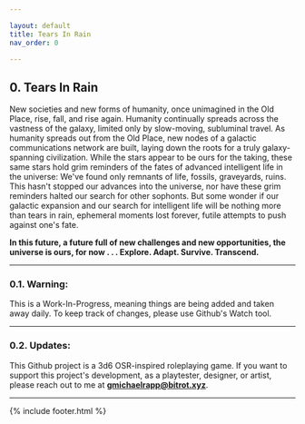 ```yaml
---

layout: default
title: Tears In Rain
nav_order: 0

---
```



## 0. Tears In Rain
New societies and new forms of humanity, once unimagined in the Old Place, rise, fall, and rise again. Humanity continually spreads across the vastness of the galaxy, limited only by slow-moving, subluminal travel. As humanity spreads out from the Old Place, new nodes of a galactic communications network are built, laying down the roots for a truly galaxy-spanning civilization. While the stars appear to be ours for the taking, these same stars hold grim reminders of the fates of advanced intelligent life in the universe: We've found only remnants of life, fossils, graveyards, ruins. This hasn't stopped our advances into the universe, nor have these grim reminders halted our search for other sophonts. But some wonder if our galactic expansion and our search for intelligent life will be nothing more than tears in rain, ephemeral moments lost forever, futile attempts to push against one's fate. 

**In this future, a future full of new challenges and new opportunities, the universe is ours, for now . . . Explore. Adapt. Survive. Transcend.**

---

### 0.1. Warning:
This is a Work-In-Progress, meaning things are being added and taken away daily. To keep track of changes, please use Github's Watch tool.

---

### 0.2. Updates:
This Github project is a 3d6 OSR-inspired roleplaying game. If you want to support this project's development, as a playtester, designer, or artist, please reach out to me at **gmichaelrapp@bitrot.xyz**.


---

{% include footer.html %}
